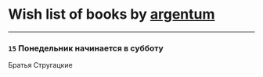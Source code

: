 # Wish list of books by [argentum](https://plus.google.com/+AlexandraPoliakova)
---

### `15` Понедельник начинается в субботу
Братья Стругацкие

